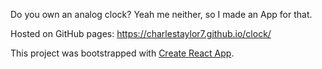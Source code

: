 Do you own an analog clock? Yeah me neither, so I made an App for that.

Hosted on GitHub pages:
https://charlestaylor7.github.io/clock/

This project was bootstrapped with [Create React App](https://github.com/facebook/create-react-app).
